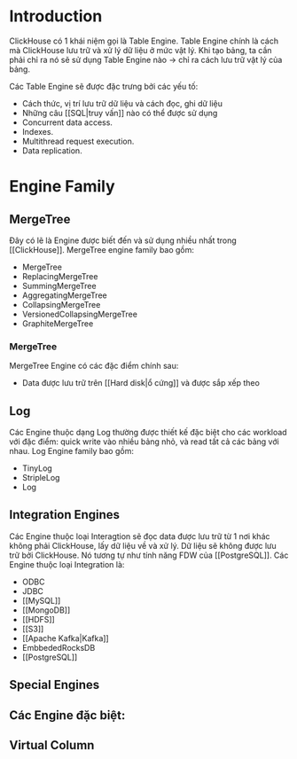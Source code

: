 ---
---
# Introduction

ClickHouse có 1 khái niệm gọi là Table Engine. Table Engine chính là cách mà ClickHouse lưu trữ và xử lý dữ liệu ở mức vật lý. Khi tạo bảng, ta cần phải chỉ ra nó sẽ sử dụng Table Engine nào -> chỉ ra cách lưu trữ vật lý của bảng.

Các Table Engine sẽ được đặc trưng bởi các yếu tố:
- Cách thức, vị trí lưu trữ dữ liệu và cách đọc, ghi dữ liệu
- Những câu [[SQL|truy vấn]] nào có thể được sử dụng
- Concurrent data access.
- Indexes.
- Multithread request execution.
- Data replication.

# Engine Family

## MergeTree

Đây có lẽ là Engine được biết đến và sử dụng nhiều nhất trong [[ClickHouse]]. MergeTree engine family bao gồm:
- MergeTree
- ReplacingMergeTree
- SummingMergeTree
- AggregatingMergeTree
- CollapsingMergeTree
- VersionedCollapsingMergeTree
- GraphiteMergeTree

### MergeTree

MergeTree Engine có các đặc điểm chính sau:
- Data được lưu trữ trên [[Hard disk|ổ cứng]] và được sắp xếp theo

## Log

Các Engine thuộc dạng Log thường được thiết kế đặc biệt cho các workload với đặc điểm: quick write vào nhiều bảng nhỏ, và read tất cả các bảng với nhau. Log Engine family bao gồm:
- TinyLog
- StripleLog
- Log

## Integration Engines

Các Engine thuộc loại Interagtion sẽ đọc data được lưu trữ từ 1 nơi khác không phải ClickHouse, lấy dữ liệu về và xử lý. Dữ liệu sẽ không được lưu trữ bởi ClickHouse. Nó tương tự như tính năng FDW của [[PostgreSQL]]. Các Engine thuộc loại Integration là:
- ODBC
- JDBC
- [[MySQL]]
- [[MongoDB]]
- [[HDFS]]
- [[S3]]
- [[Apache Kafka|Kafka]]
- EmbbededRocksDB
- [[PostgreSQL]]
## Special Engines

Các Engine đặc biệt:
- 

## Virtual Column